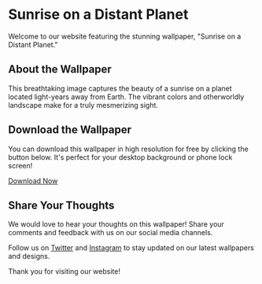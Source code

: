 <!--font:Poppins-->

# Sunrise on a Distant Planet

Welcome to our website featuring the stunning wallpaper, "Sunrise on a Distant Planet." 

## About the Wallpaper

This breathtaking image captures the beauty of a sunrise on a planet located light-years away from Earth. The vibrant colors and otherworldly landscape make for a truly mesmerizing sight.

## Download the Wallpaper

You can download this wallpaper in high resolution for free by clicking the button below. It's perfect for your desktop background or phone lock screen!

[Download Now](link-to-download)

## Share Your Thoughts

We would love to hear your thoughts on this wallpaper! Share your comments and feedback with us on our social media channels.

Follow us on [Twitter](link-to-twitter) and [Instagram](link-to-instagram) to stay updated on our latest wallpapers and designs.

Thank you for visiting our website!

<!--

Write me markdown content of website with wallpaper:

"Sunrise on a distant planet"

The header of the page should not be copy of the text but rather a real content of the website which is using this wallpaper.


---


# Sunrise on a Distant Planet

Welcome to our website featuring the stunning wallpaper, "Sunrise on a Distant Planet." 

## About the Wallpaper

This breathtaking image captures the beauty of a sunrise on a planet located light-years away from Earth. The vibrant colors and otherworldly landscape make for a truly mesmerizing sight.

## Download the Wallpaper

You can download this wallpaper in high resolution for free by clicking the button below. It's perfect for your desktop background or phone lock screen!

[Download Now](link-to-download)

## Share Your Thoughts

We would love to hear your thoughts on this wallpaper! Share your comments and feedback with us on our social media channels.

Follow us on [Twitter](link-to-twitter) and [Instagram](link-to-instagram) to stay updated on our latest wallpapers and designs.

Thank you for visiting our website!


---


Write me a Google font which is best fitting for the website.

Pick from the list:
- Poppins
- Playfair Display
- Inter
- Open Sans
- Barlow Condensed
- Exo 2
- Alegreya
- Orbitron
- Futura
- Montserrat
- Lato
- Lobster
- Raleway
- Great Vibes
- IBM Plex Sans
- Dancing Script
- Roboto


Write just the font name nothing else.


---


Poppins

-->
